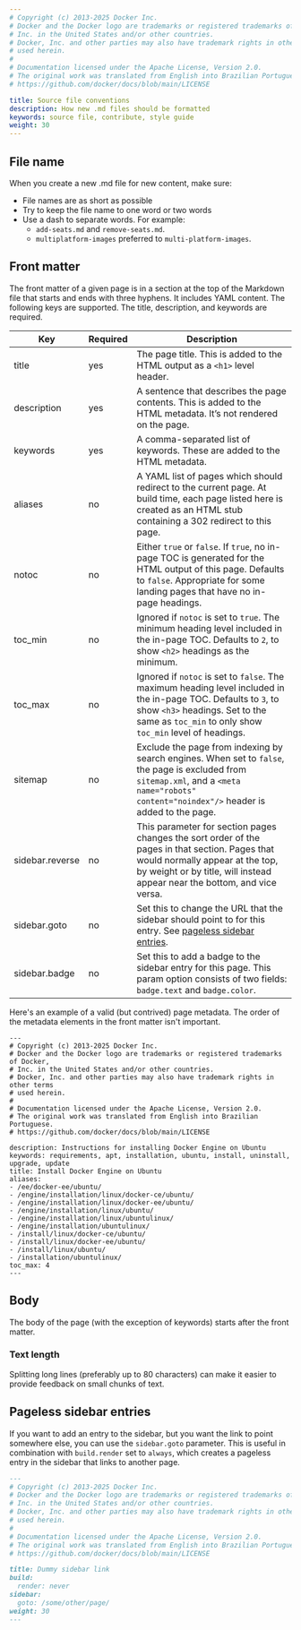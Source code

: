 ```yaml
---
# Copyright (c) 2013-2025 Docker Inc.
# Docker and the Docker logo are trademarks or registered trademarks of Docker,
# Inc. in the United States and/or other countries.
# Docker, Inc. and other parties may also have trademark rights in other terms
# used herein.
#
# Documentation licensed under the Apache License, Version 2.0.
# The original work was translated from English into Brazilian Portuguese.
# https://github.com/docker/docs/blob/main/LICENSE

title: Source file conventions
description: How new .md files should be formatted
keywords: source file, contribute, style guide
weight: 30
---
```

## File name

When you create a new .md file for new content, make sure:
- File names are as short as possible
- Try to keep the file name to one word or two words
- Use a dash to separate words. For example:
  - `add-seats.md`  and `remove-seats.md`.
  - `multiplatform-images` preferred to `multi-platform-images`.

## Front matter

The front matter of a given page is in a section at the top of the Markdown
file that starts and ends with three hyphens. It includes YAML content. The
following keys are supported. The title, description, and keywords are required.

| Key             | Required | Description                                                                                                                                                                                                    |
|-----------------|----------|----------------------------------------------------------------------------------------------------------------------------------------------------------------------------------------------------------------|
| title           | yes      | The page title. This is added to the HTML output as a `<h1>` level header.                                                                                                                                     |
| description     | yes      | A sentence that describes the page contents. This is added to the HTML metadata. It’s not rendered on the page.                                                                                                |
| keywords        | yes      | A comma-separated list of keywords. These are added to the HTML metadata.                                                                                                                                      |
| aliases         | no       | A YAML list of pages which should redirect to the current page. At build time, each page listed here is created as an HTML stub containing a 302 redirect to this page.                                        |
| notoc           | no       | Either `true` or `false`. If `true`, no in-page TOC is generated for the HTML output of this page. Defaults to `false`. Appropriate for some landing pages that have no in-page headings.                      |
| toc_min         | no       | Ignored if `notoc` is set to `true`. The minimum heading level included in the in-page TOC. Defaults to `2`, to show `<h2>` headings as the minimum.                                                           |
| toc_max         | no       | Ignored if `notoc` is set to `false`. The maximum heading level included in the in-page TOC. Defaults to `3`, to show `<h3>` headings. Set to the same as `toc_min` to only show `toc_min` level of headings.  |
| sitemap         | no       | Exclude the page from indexing by search engines. When set to `false`, the page is excluded from `sitemap.xml`, and a `<meta name="robots" content="noindex"/>` header is added to the page.                   |
| sidebar.reverse | no       | This parameter for section pages changes the sort order of the pages in that section. Pages that would normally appear at the top, by weight or by title, will instead appear near the bottom, and vice versa. |
| sidebar.goto    | no       | Set this to change the URL that the sidebar should point to for this entry. See [pageless sidebar entries](#pageless-sidebar-entries).                                                                         |
| sidebar.badge   | no       | Set this to add a badge to the sidebar entry for this page. This param option consists of two fields: `badge.text` and `badge.color`.                                                                          |

Here's an example of a valid (but contrived) page metadata. The order of
the metadata elements in the front matter isn't important.

```liquid
---
# Copyright (c) 2013-2025 Docker Inc.
# Docker and the Docker logo are trademarks or registered trademarks of Docker,
# Inc. in the United States and/or other countries.
# Docker, Inc. and other parties may also have trademark rights in other terms
# used herein.
#
# Documentation licensed under the Apache License, Version 2.0.
# The original work was translated from English into Brazilian Portuguese.
# https://github.com/docker/docs/blob/main/LICENSE

description: Instructions for installing Docker Engine on Ubuntu
keywords: requirements, apt, installation, ubuntu, install, uninstall, upgrade, update
title: Install Docker Engine on Ubuntu
aliases:
- /ee/docker-ee/ubuntu/
- /engine/installation/linux/docker-ce/ubuntu/
- /engine/installation/linux/docker-ee/ubuntu/
- /engine/installation/linux/ubuntu/
- /engine/installation/linux/ubuntulinux/
- /engine/installation/ubuntulinux/
- /install/linux/docker-ce/ubuntu/
- /install/linux/docker-ee/ubuntu/
- /install/linux/ubuntu/
- /installation/ubuntulinux/
toc_max: 4
---
```

## Body

The body of the page (with the exception of keywords) starts after the front matter.

### Text length

Splitting long lines (preferably up to 80 characters) can make it easier to provide feedback on small chunks of text.

## Pageless sidebar entries

If you want to add an entry to the sidebar, but you want the link to point somewhere else, you can use the `sidebar.goto` parameter.
This is useful in combination with `build.render` set to `always`, which creates a pageless entry in the sidebar that links to another page.

```md
---
# Copyright (c) 2013-2025 Docker Inc.
# Docker and the Docker logo are trademarks or registered trademarks of Docker,
# Inc. in the United States and/or other countries.
# Docker, Inc. and other parties may also have trademark rights in other terms
# used herein.
#
# Documentation licensed under the Apache License, Version 2.0.
# The original work was translated from English into Brazilian Portuguese.
# https://github.com/docker/docs/blob/main/LICENSE

title: Dummy sidebar link
build:
  render: never
sidebar:
  goto: /some/other/page/
weight: 30
---
```
